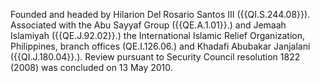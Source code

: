  Founded and headed by Hilarion Del Rosario Santos III ({{QI.S.244.08}}). 
Associated with the Abu Sayyaf Group ({{QE.A.1.01}}.) and Jemaah Islamiyah 
({{QE.J.92.02}}.) the International Islamic Relief Organization, Philippines, 
branch offices (QE.I.126.06.) and Khadafi Abubakar Janjalani ({{QI.J.180.04}}.). 
Review pursuant to Security Council resolution 1822 (2008) was concluded on 13 
May 2010. 
